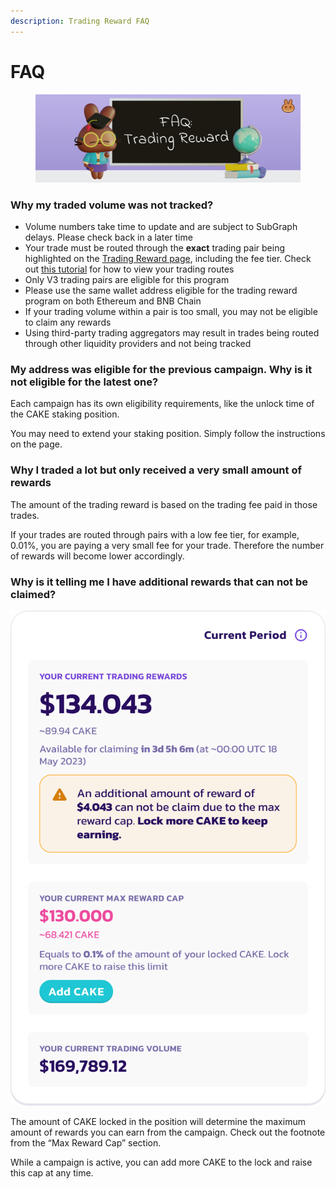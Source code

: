 ```yaml
---
description: Trading Reward FAQ
---
```


# FAQ

<figure><img src="../../.gitbook/assets/faq-tradingreward.png" alt=""><figcaption></figcaption></figure>

### Why my traded volume was not tracked?

* Volume numbers take time to update and are subject to SubGraph delays. Please check back in a later time
* Your trade must be routed through the **exact** trading pair being highlighted on the [Trading Reward page](https://pancakeswap.finance/trading-reward#rewards-breakdown), including the fee tier. Check out [this tutorial](https://docs.pancakeswap.finance/products/pancakeswap-exchange/fees-and-routes#check-the-fee-rate-and-fee-amount-that-is-currently-applied) for how to view your trading routes
* Only V3 trading pairs are eligible for this program
* Please use the same wallet address eligible for the trading reward program on both Ethereum and BNB Chain
* If your trading volume within a pair is too small, you may not be eligible to claim any rewards
* Using third-party trading aggregators may result in trades being routed through other liquidity providers and not being tracked

### My address was eligible for the previous campaign. Why is it not eligible for the latest one?

Each campaign has its own eligibility requirements, like the unlock time of the CAKE staking position.

You may need to extend your staking position. Simply follow the instructions on the page.

### Why I traded a lot but only received a very small amount of rewards

The amount of the trading reward is based on the trading fee paid in those trades.

If your trades are routed through pairs with a low fee tier, for example, 0.01%, you are paying a very small fee for your trade. Therefore the number of rewards will become lower accordingly.

### Why is it telling me I have additional rewards that can not be claimed?

![](<../../.gitbook/assets/image (69).png>)

The amount of CAKE locked in the position will determine the maximum amount of rewards you can earn from the campaign. Check out the footnote from the “Max Reward Cap” section.

While a campaign is active, you can add more CAKE to the lock and raise this cap at any time.
